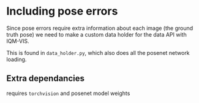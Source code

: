 # Including pose errors
Since pose errors require extra information about each image (the ground truth pose) we need to make a custom data holder for the data API with IQM-VIS.

This is found in `data_holder.py`, which also does all the posenet network loading.

## Extra dependancies
requires `torchvision` and posenet model weights
